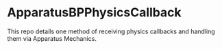 # ApparatusBPPhysicsCallback

This repo details one method of receiving physics callbacks and handling them via Apparatus Mechanics.
